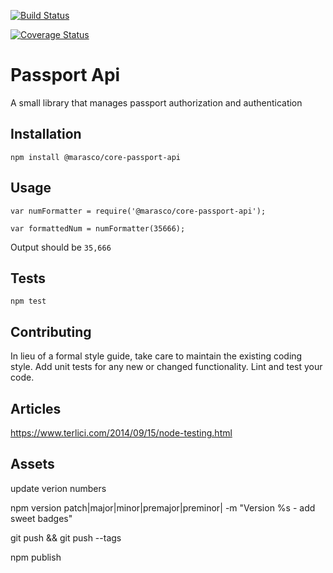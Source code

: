 [![Build Status](https://travis-ci.org/razorphish/core-passport-api.svg?branch=master)](https://travis-ci.org/razorphish/core-passport-api)

[![Coverage Status](https://coveralls.io/repos/github/razorphish/core-passport-api/badge.svg)](https://coveralls.io/github/razorphish/core-passport-api)

Passport Api
=========

A small library that manages passport authorization and authentication

## Installation

  `npm install @marasco/core-passport-api`

## Usage

    var numFormatter = require('@marasco/core-passport-api');

    var formattedNum = numFormatter(35666);
  
  
  Output should be `35,666`


## Tests

  `npm test`

## Contributing

In lieu of a formal style guide, take care to maintain the existing coding style. Add unit tests for any new or changed functionality.  Lint and test your code.

## Articles

https://www.terlici.com/2014/09/15/node-testing.html

## Assets

update verion numbers

npm version patch|major|minor|premajor|preminor| -m "Version %s - add sweet badges"

git push && git push --tags

npm publish